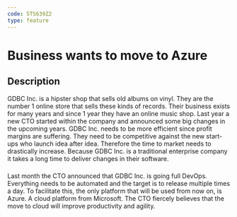 ```yaml
---
code: 5TS639Z2
type: feature
---
```

# Business wants to move to Azure #

## Description ##
GDBC Inc. is a hipster shop that sells old albums on vinyl. They are the number 1 online store that sells these kinds of records. Their business exists for many years and since  1 year they have an online music shop. Last year a new CTO started within the company and announced some big changes in the upcoming years. GDBC Inc. needs to be more efficient since profit margins are suffering. They need to be competitive against the new start-ups who launch idea after idea. Therefore the time to market needs to drastically increase. Because GDBC Inc. is a traditional enterprise company it takes a long time to deliver changes in their software.

### ###

Last month the CTO announced that GDBC Inc. is going full DevOps. Everything needs to be automated and the target is to release multiple times a day. To facilitate this, the only platform that will be used from now on, is Azure. A cloud platform from Microsoft. The CTO fiercely believes that the move to cloud will improve productivity and agility. 

